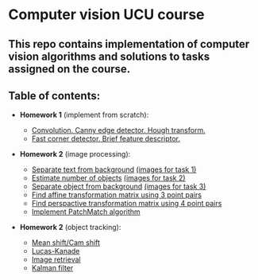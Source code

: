 # Computer vision UCU course

## This repo contains implementation of computer vision algorithms and solutions to tasks assigned on the course.

## Table of contents:

- **Homework 1** (implement from scratch):
    - [Convolution. Canny edge detector. Hough transform.](./homework1/HoughSpace.ipynb)
    - [Fast corner detector. Brief feature descriptor.](./homework1/Fast&Brief.ipynb)
    
- **Homework 2** (image processing):
    - [Separate text from background](./homework2/separate_text_from_background.ipynb) [(images for task 1)](./homework2/tnotes/)
    - [Estimate number of objects](./homework2/estimate_number_of_objects.ipynb) [(images for task 2)](./homework2/count/)
    - [Separate object from background](./homework2/separate_object_from_background.ipynb) [(images for task 3)](./homework2/object/)
    - [Find affine transformation matrix using 3 point pairs](./homework2/affine_transform.ipynb)
    - [Find perspactive transformation matrix using 4 point pairs](./homework2/perspactive_transform.ipynb)
    - [Implement PatchMatch algorithm](./homework2/patch-match.ipynb)
    
- **Homework 2** (object tracking):    
    - [Mean shift/Cam shift](./homework3/mean_shift)
    - [Lucas-Kanade](./homework3/lucas_kanade)
    - [Image retrieval](./homework3/image_retrieval)
    - [Kalman filter](./homework3/kalman_filter)
